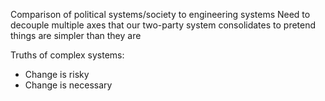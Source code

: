 Comparison of political systems/society to engineering systems
Need to decouple multiple axes that our two-party system consolidates to pretend things are simpler than they are

Truths of complex systems:
- Change is risky
- Change is necessary